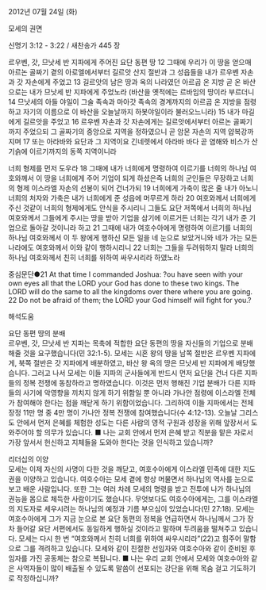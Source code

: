 2012년 07월 24일 (화)

모세의 권면



신명기 3:12 - 3:22 / 새찬송가 445 장


르우벤, 갓, 므낫세 반 지파에게 주어진 요단 동편 땅
12 그때에 우리가 이 땅을 얻으매 아르논 골짜기 곁의 아로엘에서부터 길르앗 산지 절반과 그 성읍들을 내가 르우벤 자손과 갓 자손에게 주었고 13 길르앗의 남은 땅과 옥의 나라였던 아르곱 온 지방 곧 온 바산으로는 내가 므낫세 반 지파에게 주었노라 (바산을 옛적에는 르바임의 땅이라 부르더니 14 므낫세의 아들 야일이 그술 족속과 마아갓 족속의 경계까지의 아르곱 온 지방을 점령하고 자기의 이름으로 이 바산을 오늘날까지 하봇야일이라 불러오느니라) 15 내가 마길에게 길르앗을 주었고 16 르우벤 자손과 갓 자손에게는 길르앗에서부터 아르논 골짜기까지 주었으되 그 골짜기의 중앙으로 지역을 정하였으니 곧 암몬 자손의 지역 얍복강까지며 17 또는 아라바와 요단과 그 지역이요 긴네렛에서 아라바 바다 곧 염해와 비스가 산기슭에 이르기까지의 동쪽 지역이니라

너희 형제를 먼저 도우라
18 그때에 내가 너희에게 명령하여 이르기를 너희의 하나님 여호와께서 이 땅을 너희에게 주어 기업이 되게 하셨은즉 너희의 군인들은 무장하고 너희의 형제 이스라엘 자손의 선봉이 되어 건너가되 19 너희에게 가축이 많은 줄 내가 아노니 너희의 처자와 가축은 내가 너희에게 준 성읍에 머무르게 하라 20 여호와께서 너희에게 주신 것같이 너희의 형제에게도 안식을 주시리니 그들도 요단 저쪽에서 너희의 하나님 여호와께서 그들에게 주시는 땅을 받아 기업을 삼기에 이르거든 너희는 각기 내가 준 기업으로 돌아갈 것이니라 하고 21 그때에 내가 여호수아에게 명령하여 이르기를 너희의 하나님 여호와께서 이 두 왕에게 행하신 모든 일을 네 눈으로 보았거니와 네가 가는 모든 나라에도 여호와께서 이와 같이 행하시리니 22 너희는 그들을 두려워하지 말라 너희의 하나님 여호와께서 친히 너희를 위하여 싸우시리라 하였노라

중심문단●21 At that time I commanded Joshua: ?ou have seen with your own eyes all that the LORD your God has done to these two kings. The LORD will do the same to all the kingdoms over there where you are going. 22 Do not be afraid of them; the LORD your God himself will fight for you.?

해석도움





요단 동편 땅의 분배  
르우벤, 갓, 므낫세 반 지파는 목축에 적합한 요단 동편의 땅을 자신들의 기업으로 분배해줄 것을 요구했습니다(민 32:1-5). 모세는 시혼 왕의 땅을 남쪽 절반은 르우벤 지파에게, 북쪽 절반은 갓 지파에게 배분하였고, 바산 왕 옥의 땅은 므낫세 반 지파에게 배당했습니다. 그러고 나서 모세는 이들 지파의 군사들에게 반드시 먼저 요단을 건너 다른 지파들의 정복 전쟁에 동참하라고 명하였습니다. 이것은 먼저 행해진 기업 분배가 다른 지파들의 사기에 악영향을 끼치지 않게 하기 위함일 뿐 아니라 가나안 점령에 이스라엘 전체가 참여해야 한다는 점을 깨닫게 하기 위함이었습니다. 그리하여 이들 지파에서는 전체 장정 11만 명 중 4만 명이 가나안 정복 전쟁에 참여했습니다(수 4:12-13). 오늘날 그리스도 안에서 먼저 은혜를 체험한 성도는 다른 사람의 영적 구원과 성장을 위해 앞장서서 도와주어야 할 의무가 있습니다.
■ 나는 교회 안에서 먼저 은혜 받고 직분을 맡은 자로서 가장 앞서서 헌신하고 지체들을 도와야 한다는 것을 인식하고 있습니까?

리더십의 이양  
모세는 이제 자신의 사명이 다한 것을 깨닫고, 여호수아에게 이스라엘 민족에 대한 지도권을 이양하고 있습니다. 여호수아는 모세 곁에 항상 머물면서 하나님의 역사를 눈으로 보고 배운 사람입니다. 또한 그는 여러 차례 모세의 명령을 받고 전투에 나가 하나님의 권능을 몸으로 체득한 사람이기도 했습니다. 무엇보다도 여호수아에게는, 그를 이스라엘의 지도자로 세우시려는 하나님의 예정과 기름 부으심이 있었습니다(민 27:18). 모세는 여호수아에게 그가 지금 눈으로 본 요단 동편의 정복을 언급하면서 하나님께서 그가 장차 들어갈 요단 서편에서도 동일하게 행하실 것이라고 말하며 두려움을 떨쳐주고 있습니다. 모세는 다시 한 번 “여호와께서 친히 너희를 위하여 싸우시리라”(22)고 힘주어 말함으로 그를 격려하고 있습니다. 모세와 같이 친절한 선임자와 여호수아와 같이 준비된 후임자를 가진 공동체는 참으로 복됩니다.
■ 나는 우리 교회 안에서 모세와 여호수아와 같은 사역자들이 많이 배출될 수 있도록 말씀이 선포되는 강단을 위해 목숨 걸고 기도하기로 작정하십니까?
